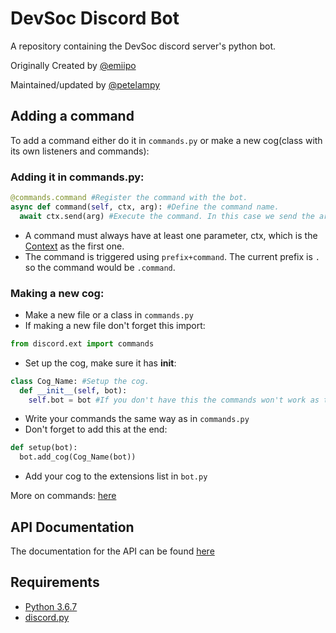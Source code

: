 # DevSoc Discord Bot
A repository containing the DevSoc discord server's python bot.

Originally Created by [@emiipo](https://github.com/emiipo)

Maintained/updated by [@petelampy](https://github.com/petelampy)

## Adding a command
To add a command either do it in `commands.py` or make a new cog(class with its own listeners and commands):

### Adding it in commands.py:
```python
@commands.command #Register the command with the bot.
async def command(self, ctx, arg): #Define the command name.
  await ctx.send(arg) #Execute the command. In this case we send the argument passed back to the user.
```
* A command must always have at least one parameter, ctx, which is the [Context](https://discordpy.readthedocs.io/en/rewrite/ext/commands/api.html#discord.ext.commands.Context) as the first one.
* The command is triggered using `prefix+command`. The current prefix is `.` so the command would be `.command`.

### Making a new cog:
* Make a new file or a class in `commands.py`
* If making a new file don't forget this import:
```python
from discord.ext import commands
```
* Set up the cog, make sure it has __init__:
```python
class Cog_Name: #Setup the cog.
  def __init__(self, bot):
    self.bot = bot #If you don't have this the commands won't work as they won't be able to get ctx(context).
```
* Write your commands the same way as in `commands.py`
* Don't forget to add this at the end:
```python
def setup(bot):
  bot.add_cog(Cog_Name(bot))
```
* Add your cog to the extensions list in `bot.py`


More on commands: [here](https://discordpy.readthedocs.io/en/rewrite/ext/commands/commands.html)

## API Documentation
The documentation for the API can be found [here](https://discordpy.readthedocs.io/en/rewrite/index.html)


## Requirements
* [Python 3.6.7](https://www.python.org/downloads/release/python-367/)
* [discord.py](https://github.com/Rapptz/discord.py)
